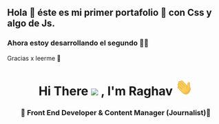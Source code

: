 ## Hola 👋 éste es mi primer portafolio 🚀 con Css y algo de Js. 
### Ahora estoy desarrollando el segundo 🚀🚀
Gracias x leerme 🌻

<h1 align="Center">  Hi There <img src="https://media.giphy.com/media/WUlplcMpOCEmTGBtBW/giphy.gif" width="40px"> , I'm Raghav <img src="https://raw.githubusercontent.com/ABSphreak/ABSphreak/master/gifs/Hi.gif" width="40px" /> </h1>
<h3 align="center">🚀  Front End Developer & Content Manager (Journalist)🚀</h3>
